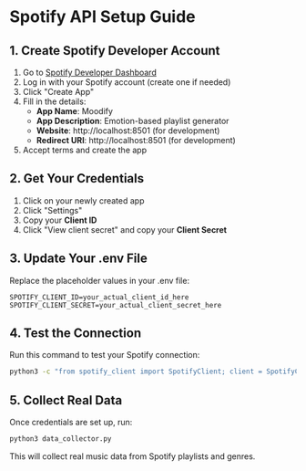 # Spotify API Setup Guide

## 1. Create Spotify Developer Account

1. Go to [Spotify Developer Dashboard](https://developer.spotify.com/dashboard)
2. Log in with your Spotify account (create one if needed)
3. Click "Create App"
4. Fill in the details:
   - **App Name**: Moodify
   - **App Description**: Emotion-based playlist generator
   - **Website**: http://localhost:8501 (for development)
   - **Redirect URI**: http://localhost:8501 (for development)
5. Accept terms and create the app

## 2. Get Your Credentials

1. Click on your newly created app
2. Click "Settings"
3. Copy your **Client ID**
4. Click "View client secret" and copy your **Client Secret**

## 3. Update Your .env File

Replace the placeholder values in your .env file:

```
SPOTIFY_CLIENT_ID=your_actual_client_id_here
SPOTIFY_CLIENT_SECRET=your_actual_client_secret_here
```

## 4. Test the Connection

Run this command to test your Spotify connection:
```bash
python3 -c "from spotify_client import SpotifyClient; client = SpotifyClient(); print('✅ Spotify connection successful!')"
```

## 5. Collect Real Data

Once credentials are set up, run:
```bash
python3 data_collector.py
```

This will collect real music data from Spotify playlists and genres.
